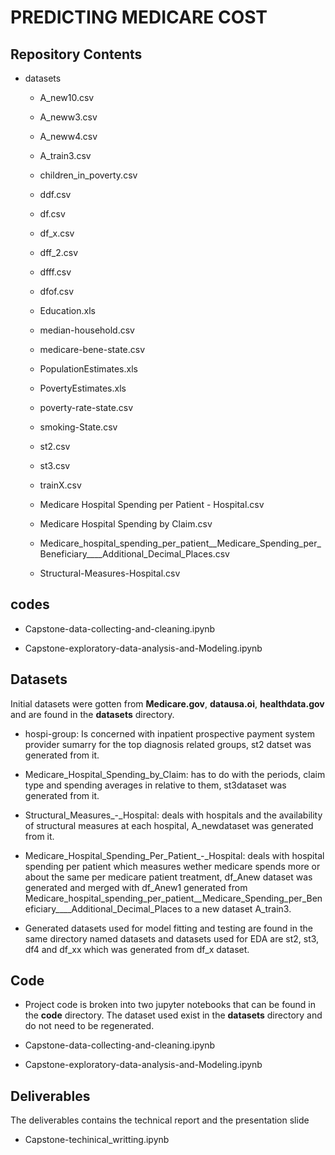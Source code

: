 # PREDICTING MEDICARE COST

## Repository Contents

*  datasets
        
     * A_new10.csv
        
     * A_neww3.csv
        
     * A_neww4.csv
        
     * A_train3.csv
        
     * children_in_poverty.csv
        
     * ddf.csv
        
     * df.csv
        
     * df_x.csv
        
     * dff_2.csv
        
     * dfff.csv
        
     * dfof.csv
        
     * Education.xls
        
     * median-household.csv
        
     * medicare-bene-state.csv
        
     * PopulationEstimates.xls
        
     * PovertyEstimates.xls
        
     * poverty-rate-state.csv
        
     * smoking-State.csv
        
     * st2.csv
        
     * st3.csv
        
     * trainX.csv
        
     * Medicare Hospital Spending per Patient - Hospital.csv

     * Medicare Hospital Spending by Claim.csv
        
     * Medicare_hospital_spending_per_patient__Medicare_Spending_per_Beneficiary____Additional_Decimal_Places.csv
        
     * Structural-Measures-Hospital.csv
        
## codes
       
   * Capstone-data-collecting-and-cleaning.ipynb
       
   * Capstone-exploratory-data-analysis-and-Modeling.ipynb
       
         
         
## Datasets
   
   Initial datasets were gotten from **Medicare.gov**, **datausa.oi**, **healthdata.gov** and are found in the **datasets** directory.
         
   * hospi-group: Is concerned with inpatient prospective payment system provider sumarry for the top diagnosis related groups, st2 datset was generated from it. 
            
   * Medicare_Hospital_Spending_by_Claim: has to do with the periods, claim type and spending averages in relative to them, st3dataset was generated from it.
            
   * Structural_Measures_-_Hospital: deals with hospitals and the availability of structural measures at each hospital, A_newdataset was generated from it.
            
   * Medicare_Hospital_Spending_Per_Patient_-_Hospital: deals with hospital spending per patient which measures wether medicare spends more or about the same per medicare patient treatment, df_Anew dataset was generated and merged with df_Anew1 generated from    Medicare_hospital_spending_per_patient__Medicare_Spending_per_Beneficiary____Additional_Decimal_Places to a new dataset A_train3.
            
   * Generated datasets used for model fitting and testing are found in the same directory named datasets and datasets used for EDA   are st2, st3, df4 and df_xx which was generated from df_x dataset.
        
        
## Code
   * Project code is broken into two jupyter notebooks that can be found in the **code** directory. The dataset used exist in the **datasets** directory and do not need to be regenerated.
             
   * Capstone-data-collecting-and-cleaning.ipynb
             
   * Capstone-exploratory-data-analysis-and-Modeling.ipynb
             
             
## Deliverables
         
   The deliverables contains the technical report and the presentation slide
              
   * Capstone-techinical_writting.ipynb
